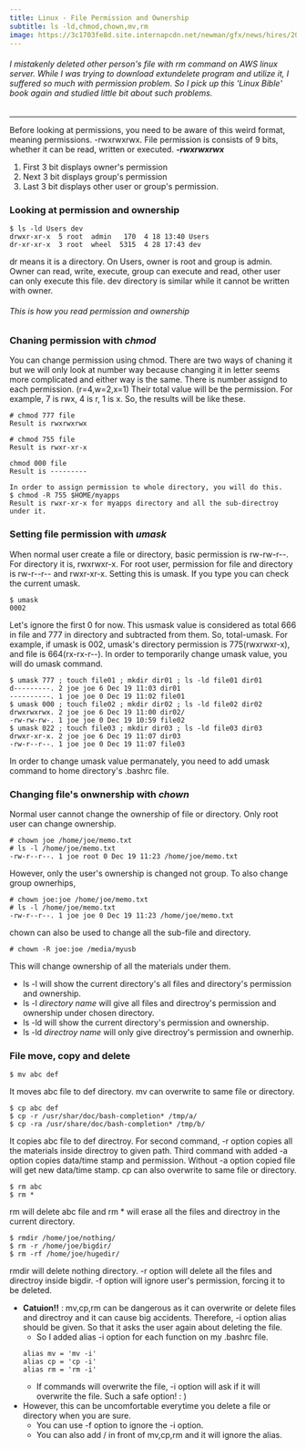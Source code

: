 ```yaml
---
title: Linux - File Permission and Ownership
subtitle: ls -ld,chmod,chown,mv,rm
image: https://3c1703fe8d.site.internapcdn.net/newman/gfx/news/hires/2014/linux.jpg
---
```

###### I mistakenly deleted other person's file with rm command on AWS linux server. While I was trying to download extundelete program and utilize it, I suffered so much with permission problem. So I pick up this 'Linux Bible' book again and studied little bit about such problems. 
---
Before looking at permissions, you need to be aware of this weird format, meaning permissions. -rwxrwxrwx. File permission is consists of 9 bits, whether it can be read, written or executed.
__*-rwxrwxrwx*__ 
1. First 3 bit displays owner's permission
2. Next 3 bit displays group's permission
3. Last 3 bit displays other user or group's permission.

### Looking at permission and ownership
```linux
$ ls -ld Users dev
drwxr-xr-x  5 root  admin   170  4 18 13:40 Users
dr-xr-xr-x  3 root  wheel  5315  4 28 17:43 dev
```
dr means it is a directory. On Users, owner is root and group is admin. Owner can read, write, execute, group can execute and read, other user can only execute this file.
dev directory is similar while it cannot be written with owner.

###### This is how you read permission and ownership

### Chaning permission with *chmod*
You can change permission using chmod. There are two ways of chaning it but we will only look at number way because changing it in letter seems more complicated and either way is the same.
There is number assignd to each permission. (r=4,w=2,x=1)
Their total value will be the permission. For example, 7 is rwx, 4 is r, 1 is x. So, the results will be like these.
```linux
# chmod 777 file
Result is rwxrwxrwx
```
```linux
# chmod 755 file
Result is rwxr-xr-x
```
```linux
chmod 000 file
Result is ---------
```
```linux
In order to assign permission to whole directory, you will do this.
$ chmod -R 755 $HOME/myapps
Result is rwxr-xr-x for myapps directory and all the sub-directroy under it.
```

### Setting file permission with *umask*
When normal user create a file or directory, basic permission is rw-rw-r--. For directory it is, rwxrwxr-x. For root user, permission for file and directory is rw-r--r-- and rwxr-xr-x. Setting this is umask. If you type you can check the current umask.
```linux
$ umask
0002
```
Let's ignore the first 0 for now. This usmask value is considered as total 666 in file and 777 in directory and subtracted from them. So, total-umask. For example, if umask is 002, umask's directory permission is 775(rwxrwxr-x), and file is 664(rx-rx-r--). In order to temporarily change umask value, you will do umask command.
```linux
$ umask 777 ; touch file01 ; mkdir dir01 ; ls -ld file01 dir01
d---------. 2 joe joe 6 Dec 19 11:03 dir01
----------. 1 joe joe 0 Dec 19 11:02 file01
$ umask 000 ; touch file02 ; mkdir dir02 ; ls -ld file02 dir02
drwxrwxrwx. 2 joe joe 6 Dec 19 11:00 dir02/
-rw-rw-rw-. 1 joe joe 0 Dec 19 10:59 file02
$ umask 022 ; touch file03 ; mkdir dir03 ; ls -ld file03 dir03
drwxr-xr-x. 2 joe joe 6 Dec 19 11:07 dir03
-rw-r--r--. 1 joe joe 0 Dec 19 11:07 file03
```
In order to change umask value permanately, you need to add umask command to home directory's .bashrc file.

### Changing file's onwnership with *chown*
Normal user cannot change the ownership of file or directory. Only root user can change ownership.
```linux
# chown joe /home/joe/memo.txt
# ls -l /home/joe/memo.txt
-rw-r--r--. 1 joe root 0 Dec 19 11:23 /home/joe/memo.txt
```
However, only the user's ownership is changed not group. To also change group ownerhips,
```linux
# chown joe:joe /home/joe/memo.txt
# ls -l /home/joe/memo.txt
-rw-r--r--. 1 joe joe 0 Dec 19 11:23 /home/joe/memo.txt
```
chown can also be used to change all the sub-file and directory.
```linux
# chown -R joe:joe /media/myusb
```
This will change ownership of all the materials under them.
* ls -l will show the current directory's all files and directory's permission and ownership.
* ls -l *directory name* will give all files and directroy's permission and ownership under chosen directory.
* ls -ld will show the current directory's permission and ownership.
* ls -ld *directroy name* will only give directroy's permission and ownerhip.

### File move, copy and delete
```linux
$ mv abc def
```
It moves abc file to def directory. 
mv can overwrite to same file or directory.
```linux
$ cp abc def
$ cp -r /usr/shar/doc/bash-completion* /tmp/a/
$ cp -ra /usr/share/doc/bash-completion* /tmp/b/
```
It copies abc file to def directroy. For second command, -r option copies all the materials inside directroy to given path. Third command with added -a option copies data/time stamp and permission. Without -a option copied file will get new data/time stamp.
cp can also overwrite to same file or directory.
```linux
$ rm abc
$ rm *
```
rm will delete abc file and rm * will erase all the files and directroy in the current directory.
```linux
$ rmdir /home/joe/nothing/
$ rm -r /home/joe/bigdir/
$ rm -rf /home/joe/hugedir/
```
rmdir will delete nothing directory. -r option will delete all the files and directroy inside bigdir. -f option will ignore user's permission, forcing it to be deleted.
* __Catuion!!__ : mv,cp,rm can be dangerous as it can overwrite or delete files and directroy and it can cause big accidents. Therefore, -i option alias should be given. So that it asks the user again about deleting the file.
    * So I added alias -i option for each function on my .bashrc file.
    ```linux
    alias mv = 'mv -i'
    alias cp = 'cp -i'
    alias rm = 'rm -i'
    ```
    * If commands will overwrite the file, -i option will ask if it will overwrite the file. Such a safe option! : )
*  However, this can be uncomfortable everytime you delete a file or directory when you are sure.
    * You can use -f option to ignore the -i option. 
    * You can also add / in front of mv,cp,rm and it will ignore the alias.
